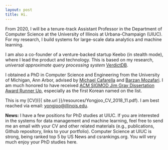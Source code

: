 ```yaml
---
layout: post
title: Hi.
---
```


From 2020, I will be a tenure-track Assistant Professor in the Department of Computer Science at 
the University of Illinois at Urbana-Champaign (UIUC).
For my research, I build systems for large-scale data analytics and machine learning. 
<!-- I am leading [VerdictDB](http://verdictdb.org/), a system that enables approximate query processing 
on top of *any SQL engines*, which we are turning to a commercial project. -->

I am also a co-founder of a venture-backed startup Keebo (in stealth mode), where I lead the 
product and  technology. This is based on my research, 
*universal approximate query processing system* [VerdictDB](http://verdictdb.org/).


I obtained a PhD in Computer Science and Engineering from the University of Michigan, Ann Arbor, 
advised by [Michael Cafarella](http://web.eecs.umich.edu/~michjc/) and [Barzan Mozafari](http://web.eecs.umich.edu/~mozafari/).
I am much honored to have received [ACM SIGMOD Jim Gray Dissertation Award Runner Up](https://sigmod.org/sigmod-awards/sigmod-jim-gray-doctoral-dissertation-award/), especially as the first Korean named
on the list.
<!-- I received a B.S. from 
[Seoul National University](https://en.wikipedia.org/wiki/Seoul_National_University).
My graduate studies were gratefully supported by 2013 Kwanjeong Ph.D. Fellowship and 2011 Jeongsong 
Graduate Study Fellowship. -->

This is my [CV]({{ site.url }}/resources/Yongjoo_CV_2018_11.pdf).
I am best reached via email: yongjoo@illinois.edu.

**News:** I have a few positions for PhD studies at UIUC. If you are interested in the
systems for data management and machine learning, feel free to send me an email with your CV and 
other related materials (e.g., publications, Github repository, links to your portfolio). 
Computer Science at UIUC is strong, being ranked top 5 by US News and csrankings.org. 
You will very much enjoy your PhD studies here.
